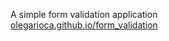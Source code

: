 A simple form validation application
<br><a href="http://olegarioca.github.io/form_validation">olegarioca.github.io/form_validation</a>
